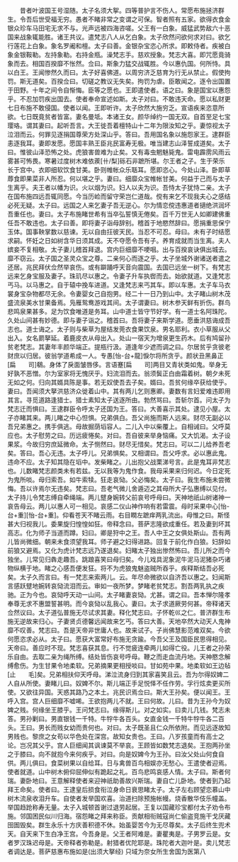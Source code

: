 <!-- { "loadSidebar": true } -->
　　昔者叶波国王号湿随。太子名须大挐。四等普护言不伤人。常愿布施拯济群生。令吾后世受福无穷。愚者不睹非常之变谓之可保。智者照有五家。欲得衣食金银众珍车马田宅无求不与。光声远被四海咨嗟。父王有一白象。威猛武势敌六十恶国来战象辄能胜。诸王共议。遣梵志八人从乞白象。太子欣然问欲何求对曰。欲乞行莲花上白象。象名罗阇和檀。太子曰善。金银杂宝恣心所求。即敕侍者。疾被白象金银鞍勒。左持象勒。右持金瓶。澡梵志手。慈欢授象。梵志大喜。即咒愿竟骑象而去。相国百揆靡不怅然。佥曰。斯象力猛交战辄胜。今以惠仇国。何所恃。具以白王。王闻惨然久而曰。太子好喜佛道。以周穷济乏慈育为行无从禁止。假使拘罚。斯无道矣。百揆佥曰。切磋之教议无失矣。拘罚为虐。臣敢闻之。逐令出国置于田野。十年之间令自惭悔。臣等之愿也。王即遣使者。语之曰。象是国宝以惠怨乎。不忍加罚疾出国去。使者奉命宣述如斯。太子对曰。不敢违天命。愿以私财更七日布施不敢侵国。使者以闻。王即听许。太子欣然大施穷乏。宣语疾来恣意所欲。七日既竟贫者皆富。妻名曼坻。本诸王女。颜华绰约一国无双。自首至足七宝璎珞。谓其妻曰。起听吾言。大王徙吾着檀特山十二年为限汝知之乎。妻惊视太子泣泪而云。何罪见逐捐国尊荣方处深山乎。答曰。吾用国名象以施怨家王。逮群臣恚逐我耳。妻即发愿。愿国丰熟王臣兆民富寿无极。唯当建志山泽誓成道矣。太子曰。惟彼山泽恐怖之处。虎狼害兽难为止矣。又有毒虫魍魅毙鬼。雷电霹雳风雨云雾甚可怖畏。寒暑过度树木难依蒺[卄/梨]砾石非蹠所堪。尔王者之子。生于荣乐长于宫中。衣即细软饮食甘美。卧则帷帐众乐聒耳。愿即恣心。今处山泽。卧即草蓐食即果菜非人所忍。何以堪之乎。妻曰。细靡众宝帷帐甘美。何益于己而与太子生离乎。夫王者以幡为识。火以烟为识。妇人以夫为识。吾恃太子犹恃二亲。太子在国布施四远吾辄同愿。今当历崄而留守荣岂仁道哉。傥有来乞不现我夫心之感结必死无疑。太子曰。远国之人来乞妻子吾无逆心。尔为情恋傥违惠道者擿绝洪润坏吾重任也。妻曰。太子布施睹世希有当卒弘誓慎无倦矣。百千万世无人如卿建佛重任吾不敢违也。太子曰善。即将妻子诣母辞别。稽首于地愍然辞曰。愿捐重思保宁玉体。国事鞅掌数以慈谏。无以自由抂彼天民。当忍不可忍。母曰。未有子时结愿求嗣。怀妊之日如树含华日须其成。天不夺愿令吾有子。养育成就而当生离。夫人嫔妾不复相敬。太子妻儿稽首拜退。宫内巨细靡不哽咽。出与百揆哀诀俱出城去。靡不窃云。太子国之圣灵众宝之尊。二亲何心而逐之乎。太子坐城外谢诸送者遣之还居。兆民拜伏佥然举哀伤。或有躃踊呼天音向震国。去国已远坐一树下。有梵志远来乞身宝服及妻子。珠玑尽以惠之。令妻子升车执辔而去。始欲就道。又逢梵志丐马。以马惠之。自于辕中挽车进道。又逢梵志来丐其车。即以车惠。太子车马衣裳身宝杂物都尽无余。令妻婴女己自抱男。经二十一日乃到山中。太子睹山树木茂盛流泉美水甘果备焉。凫雁鸳鸯游戏其间。太子谓妻曰。树木参天鲜有折伤。群鸟悲鸣泉果甚多。足为饮食唯道是务耳。山中道士皆守节好学。有一道士名阿珠陀。久处山间甚有妙德。即与妻子诣之。稽首曰。吾将妻子来斯学道。愿垂洪慈诲成吾志也。道士诲之。太子则与柴草为屋结发莞衣食果饮泉。男名耶利。衣小草服从父出入。女名罽拏延。着鹿皮衣从母出入。处山一宿天为增泉更生药木。后有鸠留孙贫老梵志。其妻年丰颜华端正。提瓶行汲。道逢年少遮而调之曰。尔居贫乎贪彼老财庶以归居。彼翁学道希成一人。专愚[怡-台+龍]悷尔将所贪乎。颜状丑黑鼻正[扁　　司]鵗。身体了戾面皱唇侈。言语蹇[扁　　司]两目又青状类如鬼。举身无好孰不恶憎。尔为室家将无愧厌乎。妇流泪而去。翁须鬓正白由霜着树。朝夕未死无如之何。归向其婿具陈是事。若无奴使吾去子矣。婿曰。吾贫何缘卒获给使乎。妻曰。吾闻须大拏洪慈济众徙着山中。其有两儿乞则惠卿。妻数有言妇爱难违即用其言。寻觅道路逢猎士。猎士素知太子送逐所由。勃然骂曰。吾斩尔首。问太子为梵志迁而惧曰。王逮群臣令呼太子还国为王。答曰。大善喜示其处。逮见小屋。太子亦睹其来。两儿睹之中心怛惧。兄弟俱白。吾父尚施而斯人远来。财尽无副必以吾兄弟惠之。携手俱逃。母故掘荫塪容人。二儿入中以柴覆上。自相诫曰。父呼莫应也。太子慰劳之曰。历远疲惓矣。对曰。吾自彼来举身恼痛。又大饥渴。太子设果浆。今故归穷庶延微命。太子恻然曰。财尽无惜矣。梵志曰。可以二儿给养吾老矣。答曰。吾心无违。太子呼儿。兄弟惧矣。又相谓曰。吾父呼求。必以惠此鬼。违命不应。太子知其隐在塪中。发柴睹之。儿出抱父战栗涕号言。此是鬼耳非梵志也。儿数睹梵志颜类未有若兹。无以我等为鬼作食。我母采果来归何迟。今日定死为鬼所啖。母归索吾。如牛索犊。狂走哀恸。父必悔矣。太子曰。我生布施未尝微悔。吾以许焉尔无违矣。梵志曰。吾老气微儿舍遁迈之其母所大子弘惠缚以见付。太子持儿令梵志缚自牵绳端。两儿躄身婉转父前哀号呼母曰。天神地祇山树诸神一哀告母云。两儿以惠人可一相见。哀感二仪山神作响有若雷震。母时采果中心[怡-台+重][怡-台+重]。仰看苍天不睹云雨。右目瞤左蹠痒两乳流出。母惟之曰。斯怪甚大归视我儿。委果旋归惶惶如狂。帝释念曰。菩萨志隆欲成重任。若及妻到坏其高志。化为师子当道而蹲。妇曰。卿是狩中之王。吾人中王之女俱处斯山。吾有两儿皆尚微细。朝来未食须望我耳。师子避之妇得进路。回复于前化作白狼。妇辞如前狼又避焉。又化为虎计梵志远乃遂退矣。妇睹太子独出惨然怖曰。吾儿所之而今独坐。儿常见归犇走趣吾。跳踉喜笑曰母归矣。今儿戏具泥象泥牛泥马泥猪杂巧诸物纵横于地。睹之心感吾便发狂。将不为虎狼鬼魅盗贼所吞乎。疾释斯结吾必死矣。太子久而言曰。有一梵志来索两儿。云。年尽命微欲以自济吾以惠之。妇闻斯言感跃躄地婉转哀恸流泪而云。审如一夜所梦。梦睹老贫梵志。割吾两乳执之疾驰。正为今也。哀恸呼天动一山间。太子睹妻哀恸。尤甚。谓之曰。吾本惮尔隆孝奉尊无求不惠盟誓甚明。而今哀恸以乱我心。妻曰。太子求道厥劳何甚。帝释诸天佥然议曰。太子道弘普施无尽试求其妻。释化梵志曰。子怀乾巛之仁。普济群生布施无逆故来归心。子妻贤贞德馨远闻故来乞丐。答曰大善。天地卒然大动天人鬼神靡不叹善。梵志曰。吾是天帝非世庸人也。故来试子。子尚佛慧影范难双矣。今欲何愿恣求必从。太子曰。愿获大富常好布施无贪踰。今吾父王及国臣民思得相见。天帝曰。善应时不现。梵志喜获其息。行不觉疲连牵两儿如得亡役。儿王者之孙荣乐自由。去取二亲为绳所缚。结处皆伤哀号呼母。鞭之而走血流丹地。天神愍念解缚愈伤。为生甘果令地柔软。兄弟摘果更相授啖曰。甘如苑中果。地柔软如王边毡[止　　毛]矣。兄弟相扶仰天呼母。涕泣流身归到其家喜笑且云。吾为尔得奴婢二人自从所使。妻睹儿曰。奴婢不尔。斯儿端正手足悦怿不任作劳。孚行炫卖更买所使。又欲往异国。天惑其路乃之本土。兆民识焉佥曰。斯大王孙矣。便以闻王。王呼入宫。宫人巨细靡不嘘唏。王欲抱两儿不就。王曰何故。儿曰。昔为王孙今为奴婢之贱。何缘坐王膝乎。王问梵志曰。缘得斯儿。对之如实。曰卖儿几钱。梵志未答。男孙剿曰。男直银钱一千特。牛牸牛各百头。女直金钱一千特牛牸牛各二百头。王曰。男长而贱女幼而贵何也。对曰。太子既圣且仁众所依附。而见远逐故知男贱也。黎庶之女苟以华色处在深宫。故知女贵也。王曰。八岁孩童而有高士之论。岂况其父乎。宫人巨细闻其讽谏莫不举哀。王顾皆如数梵志退矣。王抱两孙坐之于膝曰。向不就抱今来何疾乎。对曰。向是奴婢今为王孙。曰汝父处山何食自供。两儿俱曰。食菜树果以自给耳。日与禽兽百鸟相娱亦无愁心。王遣使者迎焉。使者就道。山中树木俯仰屈伸似有跪起之礼。百鸟悲鸣哀感人情。太子曰。斯者何瑞。妻卧地曰。王意解释使者来迎神祇助善故兴斯瑞。妻自亡儿卧地。使者到乃起拜王命矣。使者曰。王逮皇后损食衔泣身命日衰思睹太子。太子左右顾望恋慕山中树木流泉收泪升车。自使者发举国欢喜。治道扫除预施帐幔。烧香散华伎乐幢盖。举国趋跄称寿无量。太子入城顿首谢过退劳起居。王复以国藏珍宝都付太子劝令布施。邻国困民似川归海。宿怨睹之拜来称臣。贡献相衔贼寇尚仁偷盗竞施干戈厌藏囹圄毁矣。群生永乐十方庆善积德不休。始虽婴苦今为无尽尊矣。太子后终生兜术天。自天来下生白净王宫。今吾身是。父王者阿难是。妻瞿夷是。子男罗云是。女者罗汉珠迟母是。天帝释者弥勒是。射猎者优陀耶是。珠陀者大迦叶是。卖儿梵志者调达是。菩萨慈惠布施如是(出须大拏经)
只域为奈女所生舍国为医第八
